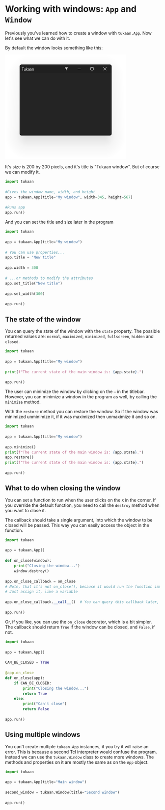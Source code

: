 # Working with windows: `App` and `Window`

Previously you've learned how to create a window with `tukaan.App`. Now let's see what we can do with it.

By default the window looks something like this:

![Empty Tukaan window](/resources/docs/empty_window.png)

It's size is 200 by 200 pixels, and it's title is "Tukaan window". But of course we can modify it.

```python
import tukaan

#Gives the window name, width, and height
app = tukaan.App(title="My window", width=345, height=567)

#Runs app
app.run()
```

And you can set the title and size later in the program

```python
import tukaan

app = tukaan.App(title="My window")

# You can use properties...
app.title = "New title"

app.width = 300

# ...or methods to modify the attributes
app.set_title("New title")

app.set_width(300)

app.run()
```


## The state of the window

You can query the state of the window with the `state` property. The possible returned values are: `normal`, `maximized`, `minimized`, `fullscreen`, `hidden` and `closed`.

```python
import tukaan

app = tukaan.App(title="My window")

print(f"The current state of the main window is: {app.state}.")

app.run()
```

The user can minimize the window by clicking on the `―` in the titlebar. However, you can minimize a window in the program as well, by calling the `minimize` method.

With the `restore` method you can restore the window. So if the window was minimized unminimize it, if it was maximized then unmaximize it and so on.

```python
import tukaan

app = tukaan.App(title="My window")

app.minimize()
print(f"The current state of the main window is: {app.state}.")
app.restore()
print(f"The current state of the main window is: {app.state}.")

app.run()
```


## What to do when closing the window

You can set a function to run when the user clicks on the `X` in the corner. If you override the default function, you need to call the `destroy` method when you want to close it.

The callback should take a single argument, into which the window to be closed will be passed. This way you can easily access the object in the function.

```python
import tukaan

app = tukaan.App()

def on_close(window):
	print("Closing the window...")
	window.destroy()

app.on_close_callback = on_close
# Note, that it's not on_close(), because it would run the function immediately
# Just assign it, like a variable

app.on_close_callback.__call__()  # You can query this callback later, and run it explicitly if you want

app.run()
```

Or, if you like, you can use the `on_close` decorator, which is a bit simpler. The callback should return `True` if the window can be closed, and `False`, if not.

```python
import tukaan

app = tukaan.App()

CAN_BE_CLOSED = True

@app.on_close
def on_close(app):
    if CAN_BE_CLOSED:
        print("Closing the window...")
        return True
    else:
        print("Can't close")
        return False

app.run()
```


## Using multiple windows

You can't create multiple `tukaan.App` instances, if you try it will raise an error. This is because a second Tcl interpreter would confuse the program. Instead we can use the `tukaan.Window` class to create more windows. The methods and properties on it are mostly the same as on the `App` object.

```python
import tukaan

app = tukaan.App(title="Main window")

second_window = tukaan.Window(title="Second window")

app.run()
```